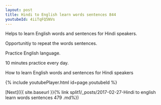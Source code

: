 ```yaml
---
layout: post
title: Hindi to English learn words sentences 844 
youtubeId: 4iiTqFQ5NVs
---
```

 
 
Helps to learn English words and sentences for Hindi speakers.

Opportunitiy to repeat the words sentences. 

Practice English language. 
 
10 minutes practice every day. 
 
How to learn English words and sentences for Hindi speakers 
 
{% include youtubePlayer.html id=page.youtubeId %}
 
 
[Next]({{ site.baseurl }}{% link  split1/_posts/2017-02-27-Hindi to english learn words sentences 479 .md%})
 
